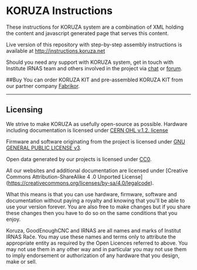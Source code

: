 
KORUZA Instructions
======

These instructions for KORUZA system are a combination of XML holding the content and javascript generated page that serves this content.

Live version of this repository with step-by-step assembly instructions is available at http://instructions.koruza.net

Should you need any support with KORUZA system, get in touch with Institute IRNAS team and others involved in the project via [chat](https://chat.irnas.eu/) or [forum](http://forum.irnas.eu/).

##Buy
You can order KORUZA KIT and pre-assembled KORUZA KIT from our partner company [Fabrikor](http://fabrikor.eu/index.php?route=product/category&path=60).

---

## Licensing

We strive to make KORUZA as usefully open-source as possible.
Hardware including documentation is licensed under [CERN OHL v.1.2. license](http://www.ohwr.org/licenses/cern-ohl/v1.2)

Firmware and software originating from the project is licensed under [GNU GENERAL PUBLIC LICENSE v3](http://www.gnu.org/licenses/gpl-3.0.en.html).

Open data generated by our projects is licensed under [CC0](https://creativecommons.org/publicdomain/zero/1.0/legalcode).

All our websites and additional documentation are licensed under [Creative Commons Attribution-ShareAlike 4 .0 Unported License] (https://creativecommons.org/licenses/by-sa/4.0/legalcode).

What this means is that you can use hardware, firmware, software and documentation without paying a royalty and knowing that you'll be able to use your version forever. You are also free to make changes but if you share these changes then you have to do so on the same conditions that you enjoy.

Koruza, GoodEnoughCNC and IRNAS are all names and marks of Institut IRNAS Rače. 
You may use these names and terms only to attribute the appropriate entity as required by the Open Licences referred to above. You may not use them in any other way and in particular you may not use them to imply endorsement or authorization of any hardware that you design, make or sell.
